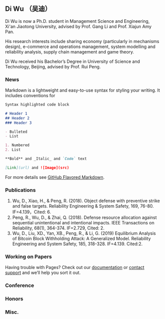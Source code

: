 ## Di Wu （吴迪）

Di Wu is now a Ph.D. student in Management Science and Engineering, Xi'an Jiaotong University, advised by Prof. Gang Li and Prof. Xiajun Amy Pan. 

His research interests include sharing economy (particularly in mechanisms design), e-commerce and operations management, system modelling and reliability analysis, supply chain management and game theory.

Di Wu received his Bachelor’s Degree in University of Science and Technology, Beijing, advised by Prof. Rui Peng.

### News

Markdown is a lightweight and easy-to-use syntax for styling your writing. It includes conventions for

```markdown
Syntax highlighted code block

# Header 1
## Header 2
### Header 3

- Bulleted
- List

1. Numbered
2. List

**Bold** and _Italic_ and `Code` text

[Link](url) and ![Image](src)
```

For more details see [GitHub Flavored Markdown](https://guides.github.com/features/mastering-markdown/).

### Publications

1.	Wu, D., Xiao, H., & Peng, R. (2018). Object defense with preventive strike and false targets. Reliability Engineering & System Safety, 169, 76-80. IF=4.139，Cited: 6.
2.	Peng, R., Wu, D., & Zhai, Q. (2018). Defense resource allocation against sequential unintentional and intentional impacts. IEEE Transactions on Reliability, 68(1), 364-374. IF=2.729, Cited: 2.
3.	Wu, D., Liu, XD., Yan, XB., Peng, R., & Li, G. (2019) Equilibrium Analysis of Bitcoin Block Withholding Attack: A Generalized Model. Reliability Engineering and System Safety, 185, 318-328. IF=4.139. Cited:2.


### Working on Papers

Having trouble with Pages? Check out our [documentation](https://help.github.com/categories/github-pages-basics/) or [contact support](https://github.com/contact) and we’ll help you sort it out.

### Conference

### Honors

### Misc.
